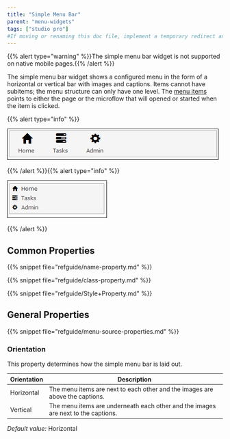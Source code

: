 ```yaml
---
title: "Simple Menu Bar"
parent: "menu-widgets"
tags: ["studio pro"]
#If moving or renaming this doc file, implement a temporary redirect and let the respective team know they should update the URL in the product. See Mapping to Products for more details.
---
```


{{% alert type="warning" %}}The simple menu bar widget is not supported on native mobile pages.{{% /alert %}}

The simple menu bar widget shows a configured menu in the form of a horizontal or vertical bar with images and captions. Items cannot have subitems; the menu structure can only have one level. The [menu items](menu#menu-item) points to either the page or the microflow that will opened or started when the item is clicked.

{{% alert type="info" %}}

![](attachments/pages/simple-menu-bar-horizontal.png)

{{% /alert %}}{{% alert type="info" %}}

![](attachments/pages/simple-menu-bar-vertical.png)

{{% /alert %}}

## Common Properties

{{% snippet file="refguide/name-property.md" %}}

{{% snippet file="refguide/class-property.md" %}}

{{% snippet file="refguide/Style+Property.md" %}}

## General Properties

{{% snippet file="refguide/menu-source-properties.md" %}}

### Orientation

This property determines how the simple menu bar is laid out.

| Orientation | Description |
| --- | --- |
| Horizontal | The menu items are next to each other and the images are above the captions. |
| Vertical | The menu items are underneath each other and the images are next to the captions. |

_Default value:_ Horizontal

